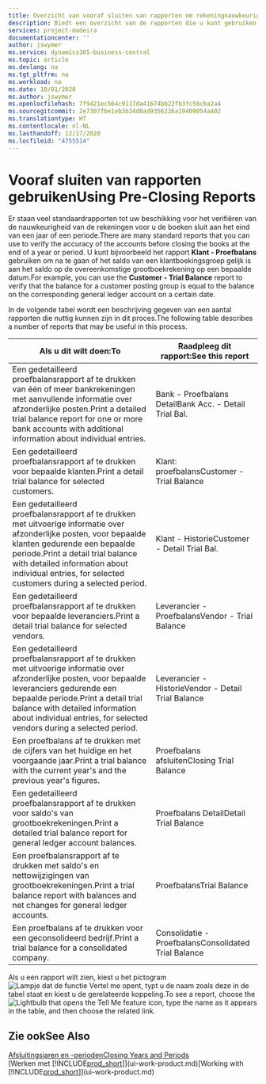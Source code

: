 ```yaml
---
title: Overzicht van vooraf sluiten van rapporten om rekeningnauwkeurigheid te verifiëren | Microsoft Docs
description: Biedt een overzicht van de rapporten die u kunt gebruiken om de nauwkeurigheid te verifiëren van rekeningen voordat de boeken worden gesloten aan het eind van een jaar of een periode.
services: project-madeira
documentationcenter: ''
author: jswymer
ms.service: dynamics365-business-central
ms.topic: article
ms.devlang: na
ms.tgt_pltfrm: na
ms.workload: na
ms.date: 10/01/2020
ms.author: jswymer
ms.openlocfilehash: 7f9421ec564c9117da41674bb22fb3fc58c6a2a4
ms.sourcegitcommit: 2e7307fbe1eb3b34d0ad9356226a19409054a402
ms.translationtype: HT
ms.contentlocale: nl-NL
ms.lasthandoff: 12/17/2020
ms.locfileid: "4755514"
---
```

# <a name="using-pre-closing-reports"></a><span data-ttu-id="7a10e-103">Vooraf sluiten van rapporten gebruiken</span><span class="sxs-lookup"><span data-stu-id="7a10e-103">Using Pre-Closing Reports</span></span>
<span data-ttu-id="7a10e-104">Er staan veel standaardrapporten tot uw beschikking voor het verifiëren van de nauwkeurigheid van de rekeningen voor u de boeken sluit aan het eind van een jaar of een periode.</span><span class="sxs-lookup"><span data-stu-id="7a10e-104">There are many standard reports that you can use to verify the accuracy of the accounts before closing the books at the end of a year or period.</span></span> <span data-ttu-id="7a10e-105">U kunt bijvoorbeeld het rapport **Klant - Proefbalans** gebruiken om na te gaan of het saldo van een klantboekingsgroep gelijk is aan het saldo op de overeenkomstige grootboekrekening op een bepaalde datum.</span><span class="sxs-lookup"><span data-stu-id="7a10e-105">For example, you can use the **Customer - Trial Balance** report to verify that the balance for a customer posting group is equal to the balance on the corresponding general ledger account on a certain date.</span></span>

<span data-ttu-id="7a10e-106">In de volgende tabel wordt een beschrijving gegeven van een aantal rapporten die nuttig kunnen zijn in dit proces.</span><span class="sxs-lookup"><span data-stu-id="7a10e-106">The following table describes a number of reports that may be useful in this process.</span></span>

| <span data-ttu-id="7a10e-107">Als u dit wilt doen:</span><span class="sxs-lookup"><span data-stu-id="7a10e-107">To</span></span> | <span data-ttu-id="7a10e-108">Raadpleeg dit rapport:</span><span class="sxs-lookup"><span data-stu-id="7a10e-108">See this report</span></span> |
| --- | --- |
| <span data-ttu-id="7a10e-109">Een gedetailleerd proefbalansrapport af te drukken van één of meer bankrekeningen met aanvullende informatie over afzonderlijke posten.</span><span class="sxs-lookup"><span data-stu-id="7a10e-109">Print a detailed trial balance report for one or more bank accounts with additional information about individual entries.</span></span> |<span data-ttu-id="7a10e-110">Bank - Proefbalans Detail</span><span class="sxs-lookup"><span data-stu-id="7a10e-110">Bank Acc. - Detail Trial Bal.</span></span> |
| <span data-ttu-id="7a10e-111">Een gedetailleerd proefbalansrapport af te drukken voor bepaalde klanten.</span><span class="sxs-lookup"><span data-stu-id="7a10e-111">Print a detail trial balance for selected customers.</span></span> |<span data-ttu-id="7a10e-112">Klant: proefbalans</span><span class="sxs-lookup"><span data-stu-id="7a10e-112">Customer - Trial Balance</span></span> |
| <span data-ttu-id="7a10e-113">Een gedetailleerd proefbalansrapport af te drukken met uitvoerige informatie over afzonderlijke posten, voor bepaalde klanten gedurende een bepaalde periode.</span><span class="sxs-lookup"><span data-stu-id="7a10e-113">Print a detail trial balance with detailed information about individual entries, for selected customers during a selected period.</span></span> |<span data-ttu-id="7a10e-114">Klant - Historie</span><span class="sxs-lookup"><span data-stu-id="7a10e-114">Customer - Detail Trial Bal.</span></span> |
| <span data-ttu-id="7a10e-115">Een gedetailleerd proefbalansrapport af te drukken voor bepaalde leveranciers.</span><span class="sxs-lookup"><span data-stu-id="7a10e-115">Print a detail trial balance for selected vendors.</span></span> |<span data-ttu-id="7a10e-116">Leverancier - Proefbalans</span><span class="sxs-lookup"><span data-stu-id="7a10e-116">Vendor - Trial Balance</span></span> |
| <span data-ttu-id="7a10e-117">Een gedetailleerd proefbalansrapport af te drukken met uitvoerige informatie over afzonderlijke posten, voor bepaalde leveranciers gedurende een bepaalde periode.</span><span class="sxs-lookup"><span data-stu-id="7a10e-117">Print a detail trial balance with detailed information about individual entries, for selected vendors during a selected period.</span></span> |<span data-ttu-id="7a10e-118">Leverancier - Historie</span><span class="sxs-lookup"><span data-stu-id="7a10e-118">Vendor - Detail Trial Balance</span></span> |
| <span data-ttu-id="7a10e-119">Een proefbalans af te drukken met de cijfers van het huidige en het voorgaande jaar.</span><span class="sxs-lookup"><span data-stu-id="7a10e-119">Print a trial balance with the current year's and the previous year's figures.</span></span> |<span data-ttu-id="7a10e-120">Proefbalans afsluiten</span><span class="sxs-lookup"><span data-stu-id="7a10e-120">Closing Trial Balance</span></span> |
| <span data-ttu-id="7a10e-121">Een gedetailleerd proefbalansrapport af te drukken voor saldo's van grootboekrekeningen.</span><span class="sxs-lookup"><span data-stu-id="7a10e-121">Print a detailed trial balance report for general ledger account balances.</span></span> |<span data-ttu-id="7a10e-122">Proefbalans Detail</span><span class="sxs-lookup"><span data-stu-id="7a10e-122">Detail Trial Balance</span></span> |
| <span data-ttu-id="7a10e-123">Een proefbalansrapport af te drukken met saldo's en nettowijzigingen van grootboekrekeningen.</span><span class="sxs-lookup"><span data-stu-id="7a10e-123">Print a trial balance report with balances and net changes for general ledger accounts.</span></span> |<span data-ttu-id="7a10e-124">Proefbalans</span><span class="sxs-lookup"><span data-stu-id="7a10e-124">Trial Balance</span></span> |
| <span data-ttu-id="7a10e-125">Een proefbalans af te drukken voor een geconsolideerd bedrijf.</span><span class="sxs-lookup"><span data-stu-id="7a10e-125">Print a trial balance for a consolidated company.</span></span> |<span data-ttu-id="7a10e-126">Consolidatie - Proefbalans</span><span class="sxs-lookup"><span data-stu-id="7a10e-126">Consolidated Trial Balance</span></span> |

<span data-ttu-id="7a10e-127">Als u een rapport wilt zien, kiest u het pictogram ![Lampje dat de functie Vertel me opent](media/ui-search/search_small.png "Vertel me wat u wilt doen"), typt u de naam zoals deze in de tabel staat en kiest u de gerelateerde koppeling.</span><span class="sxs-lookup"><span data-stu-id="7a10e-127">To see a report, choose the ![Lightbulb that opens the Tell Me feature](media/ui-search/search_small.png "Tell me what you want to do") icon, type the name as it appears in the table, and then choose the related link.</span></span>

## <a name="see-also"></a><span data-ttu-id="7a10e-128">Zie ook</span><span class="sxs-lookup"><span data-stu-id="7a10e-128">See Also</span></span>
[<span data-ttu-id="7a10e-129">Afsluitingsjaren en -perioden</span><span class="sxs-lookup"><span data-stu-id="7a10e-129">Closing Years and Periods</span></span>](year-close-years-periods.md)  
<span data-ttu-id="7a10e-130">[Werken met [!INCLUDE[prod_short](includes/prod_short.md)]](ui-work-product.md)</span><span class="sxs-lookup"><span data-stu-id="7a10e-130">[Working with [!INCLUDE[prod_short](includes/prod_short.md)]](ui-work-product.md)</span></span>

